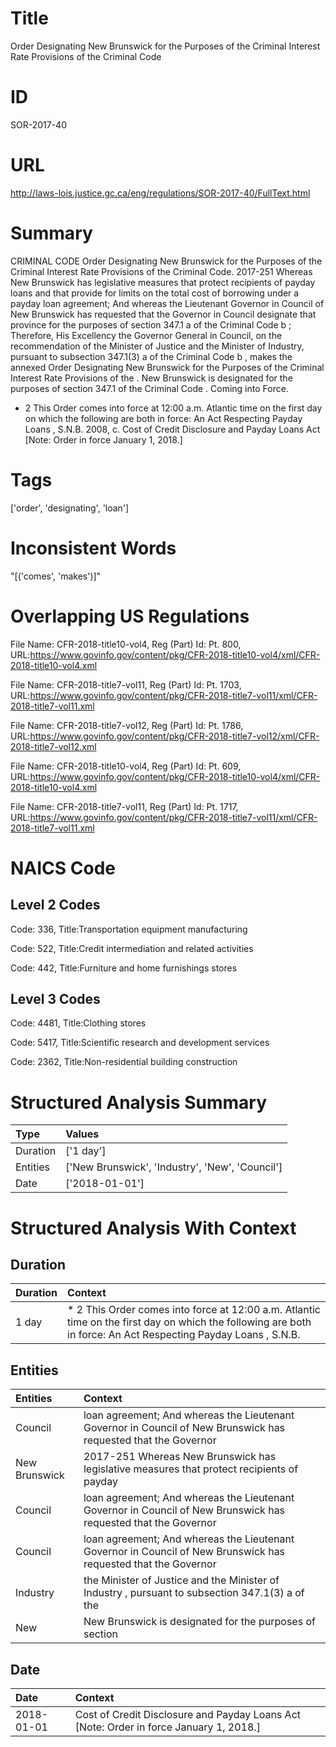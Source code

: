 # Title
Order Designating New Brunswick for the Purposes of the Criminal Interest Rate Provisions of the Criminal Code


# ID
SOR-2017-40

# URL
http://laws-lois.justice.gc.ca/eng/regulations/SOR-2017-40/FullText.html


# Summary
CRIMINAL CODE Order Designating New Brunswick for the Purposes of the Criminal Interest Rate Provisions of the Criminal Code.
2017-251 Whereas New Brunswick has legislative measures that protect recipients of payday loans and that provide for limits on the total cost of borrowing under a payday loan agreement; And whereas the Lieutenant Governor in Council of New Brunswick has requested that the Governor in Council designate that province for the purposes of section 347.1 a  of the  Criminal Code b ; Therefore, His Excellency the Governor General in Council, on the recommendation of the Minister of Justice and the Minister of Industry, pursuant to subsection 347.1(3) a  of the  Criminal Code b , makes the annexed  Order Designating New Brunswick for the Purposes of the Criminal Interest Rate Provisions of the  .
New Brunswick is designated for the purposes of section 347.1 of the  Criminal Code .
Coming into Force.
* 2 This Order comes into force at 12:00 a.m. Atlantic time on the first day on which the following are both in force: An Act Respecting Payday Loans , S.N.B. 2008, c.
Cost of Credit Disclosure and Payday Loans Act [Note: Order in force January 1, 2018.] 


# Tags
['order', 'designating', 'loan']


# Inconsistent Words
"[('comes', 'makes')]"


# Overlapping US Regulations
File Name: CFR-2018-title10-vol4, Reg (Part) Id: Pt. 800, URL:https://www.govinfo.gov/content/pkg/CFR-2018-title10-vol4/xml/CFR-2018-title10-vol4.xml

File Name: CFR-2018-title7-vol11, Reg (Part) Id: Pt. 1703, URL:https://www.govinfo.gov/content/pkg/CFR-2018-title7-vol11/xml/CFR-2018-title7-vol11.xml

File Name: CFR-2018-title7-vol12, Reg (Part) Id: Pt. 1786, URL:https://www.govinfo.gov/content/pkg/CFR-2018-title7-vol12/xml/CFR-2018-title7-vol12.xml

File Name: CFR-2018-title10-vol4, Reg (Part) Id: Pt. 609, URL:https://www.govinfo.gov/content/pkg/CFR-2018-title10-vol4/xml/CFR-2018-title10-vol4.xml

File Name: CFR-2018-title7-vol11, Reg (Part) Id: Pt. 1717, URL:https://www.govinfo.gov/content/pkg/CFR-2018-title7-vol11/xml/CFR-2018-title7-vol11.xml




# NAICS Code
## Level 2 Codes
Code: 336, Title:Transportation equipment manufacturing

Code: 522, Title:Credit intermediation and related activities

Code: 442, Title:Furniture and home furnishings stores




## Level 3 Codes
Code: 4481, Title:Clothing stores

Code: 5417, Title:Scientific research and development services

Code: 2362, Title:Non-residential building construction







# Structured Analysis Summary
| Type     | Values                                          |
|:---------|:------------------------------------------------|
| Duration | ['1 day']                                       |
| Entities | ['New Brunswick', 'Industry', 'New', 'Council'] |
| Date     | ['2018-01-01']                                  |


# Structured Analysis With Context
 


## Duration
| Duration   | Context                                                                                                                                                        |
|:-----------|:---------------------------------------------------------------------------------------------------------------------------------------------------------------|
| 1 day      | * 2 This Order comes into force at 12:00 a.m. Atlantic time on the first day on which the following are both in force: An Act Respecting Payday Loans , S.N.B. |


## Entities
| Entities      | Context                                                                                                         |
|:--------------|:----------------------------------------------------------------------------------------------------------------|
| Council       | loan agreement; And whereas the Lieutenant Governor in Council of New Brunswick has requested that the Governor |
| New Brunswick | 2017-251 Whereas  New Brunswick has legislative measures that protect recipients of payday                      |
| Council       | loan agreement; And whereas the Lieutenant Governor in Council of New Brunswick has requested that the Governor |
| Council       | loan agreement; And whereas the Lieutenant Governor in Council of New Brunswick has requested that the Governor |
| Industry      | the Minister of Justice and the Minister of Industry , pursuant to subsection 347.1(3) a of the                 |
| New           | New Brunswick is designated for the purposes of section                                                         |


## Date
| Date       | Context                                                                                |
|:-----------|:---------------------------------------------------------------------------------------|
| 2018-01-01 | Cost of Credit Disclosure and Payday Loans Act [Note: Order in force January 1, 2018.] |


